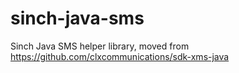 # sinch-java-sms
Sinch Java SMS helper library, moved from https://github.com/clxcommunications/sdk-xms-java
